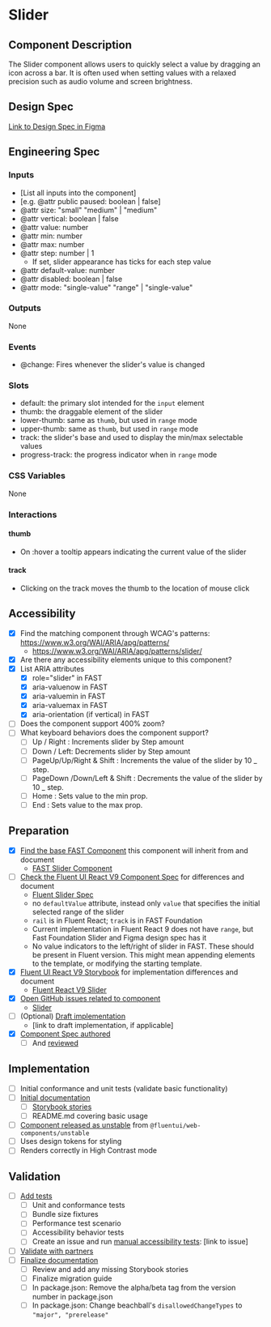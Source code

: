 # Slider

## Component Description

The Slider component allows users to quickly select a value by dragging an icon across a bar. It is often used when setting values with a relaxed precision such as audio volume and screen brightness.

## Design Spec

[Link to Design Spec in Figma](https://www.figma.com/file/IBCBJxEbPKS7CvLHG55Wn9/Slider?node-id=513%3A510&t=hCOhOiQJVCVNVVJP-0)

## Engineering Spec

### Inputs

- [List all inputs into the component]
- [e.g. @attr public paused: boolean | false]
- @attr size: "small" "medium" | "medium"
- @attr vertical: boolean | false
- @attr value: number
- @attr min: number
- @attr max: number
- @attr step: number | 1
  - If set, slider appearance has ticks for each step value
- @attr default-value: number
- @attr disabled: boolean | false
- @attr mode: "single-value" "range" | "single-value"

### Outputs

None

### Events

- @change: Fires whenever the slider's value is changed

### Slots

- default: the primary slot intended for the `input` element
- thumb: the draggable element of the slider
- lower-thumb: same as `thumb`, but used in `range` mode
- upper-thumb: same as `thumb`, but used in `range` mode
- track: the slider's base and used to display the min/max selectable values
- progress-track: the progress indicator when in `range` mode

### CSS Variables

None

### Interactions

#### thumb

- On :hover a tooltip appears indicating the current value of the slider

#### track

- Clicking on the track moves the thumb to the location of mouse click

## Accessibility

- [x] Find the matching component through WCAG's patterns: https://www.w3.org/WAI/ARIA/apg/patterns/
  - https://www.w3.org/WAI/ARIA/apg/patterns/slider/
- [x] Are there any accessibility elements unique to this component?
- [x] List ARIA attributes
  - [x] role="slider" in FAST
  - [x] aria-valuenow in FAST
  - [x] aria-valuemin in FAST
  - [x] aria-valuemax in FAST
  - [x] aria-orientation (if vertical) in FAST
- [ ] Does the component support 400% zoom?
- [ ] What keyboard behaviors does the component support?
  - [ ] Up / Right : Increments slider by Step amount
  - [ ] Down / Left: Decrements slider by Step amount
  - [ ] PageUp/Up/Right & Shift : Increments the value of the slider by 10 \_ step.
  - [ ] PageDown /Down/Left & Shift : Decrements the value of the slider by 10 \_ step.
  - [ ] Home : Sets value to the min prop.
  - [ ] End : Sets value to the max prop.

## Preparation

- [x] [Find the base FAST Component](https://explore.fast.design/components/) this component will inherit from and document
  - [FAST Slider Component](https://explore.fast.design/components/fast-slider)
- [ ] [Check the Fluent UI React V9 Component Spec](https://github.com/microsoft/fluentui/tree/master/specs) for differences and document
  - [Fluent Slider Spec](https://github.com/microsoft/fluentui/blob/master/packages/react-components/react-slider/docs/Spec.md)
  - no `defaultValue` attribute, instead only `value` that specifies the initial selected range of the slider
  - `rail` is in Fluent React; `track` is in FAST Foundation
  - Current implementation in Fluent React 9 does not have `range`, but Fast Foundation Slider and Figma design spec has it
  - No value indicators to the left/right of slider in FAST. These should be present in Fluent version. This might mean appending elements to the template, or modifying the starting template.
- [x] [Fluent UI React V9 Storybook](https://aka.ms/fluentui-storybook) for implementation differences and document
  - [Fluent React V9 Slider](https://master--628d031b55e942004ac95df1.chromatic.com/?path=/docs/components-slider--default)
- [x] [Open GitHub issues related to component](https://github.com/microsoft/fluentui/wiki/Component-Implementation-Guide#find-open-issues-on-github)
  - [Slider](https://master--628d031b55e942004ac95df1.chromatic.com/?path=/docs/components-slider--default)
- [ ] (Optional) [Draft implementation](https://github.com/microsoft/fluentui/wiki/Component-Implementation-Guide#draft-implementation)
  - [link to draft implementation, if applicable]
- [x] [Component Spec authored](https://github.com/microsoft/fluentui/wiki/Component-Implementation-Guide#component-spec)
  - [ ] And [reviewed](https://github.com/microsoft/fluentui/wiki/Component-Implementation-Guide#spec-review)

## Implementation

- [ ] Initial conformance and unit tests (validate basic functionality)
- [ ] [Initial documentation](https://github.com/microsoft/fluentui/wiki/Component-Implementation-Guide#documentation)
  - [ ] [Storybook stories](https://github.com/microsoft/fluentui/wiki/Component-Implementation-Guide#storybook-stories)
  - [ ] README.md covering basic usage
- [ ] [Component released as unstable](https://github.com/microsoft/fluentui/wiki/Component-Implementation-Guide#unstable-release) from `@fluentui/web-components/unstable`
- [ ] Uses design tokens for styling
- [ ] Renders correctly in High Contrast mode

## Validation

- [ ] [Add tests](https://github.com/microsoft/fluentui/wiki/Component-Implementation-Guide#tests)
  - [ ] Unit and conformance tests
  - [ ] Bundle size fixtures
  - [ ] Performance test scenario
  - [ ] Accessibility behavior tests
  - [ ] Create an issue and run [manual accessibility tests](https://github.com/microsoft/fluentui/wiki/Manual-Accessibility-Review-Checklist): [link to issue]
- [ ] [Validate with partners](https://github.com/microsoft/fluentui/wiki/Component-Implementation-Guide#validation)
- [ ] [Finalize documentation](https://github.com/microsoft/fluentui/wiki/Component-Implementation-Guide#finalize-documentation)
  - [ ] Review and add any missing Storybook stories
  - [ ] Finalize migration guide
  - [ ] In package.json: Remove the alpha/beta tag from the version number in package.json
  - [ ] In package.json: Change beachball's `disallowedChangeTypes` to `"major", "prerelease"`
